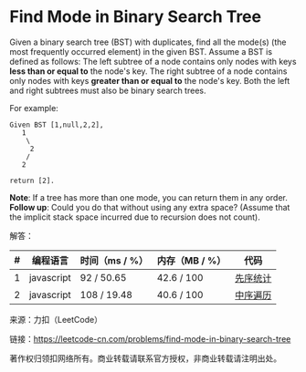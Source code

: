 # Find Mode in Binary Search Tree

Given a binary search tree (BST) with duplicates, find all the mode(s) (the most frequently occurred element) in the given BST.
Assume a BST is defined as follows:
The left subtree of a node contains only nodes with keys **less than or equal to** the node's key.
The right subtree of a node contains only nodes with keys **greater than or equal to** the node's key.
Both the left and right subtrees must also be binary search trees.
 
For example:

```
Given BST [1,null,2,2],
   1
    \
     2
    /
   2
 
return [2].
```

**Note**: If a tree has more than one mode, you can return them in any order.
**Follow up**: Could you do that without using any extra space? (Assume that the implicit stack space incurred due to recursion does not count).

解答：

**#**|**编程语言**|**时间（ms / %）**|**内存（MB / %）**|**代码**
--|--|--|--|--
1|javascript|92 / 50.65|42.6 / 100|[先序统计](./javascript/ac_v1.js)
2|javascript|108 / 19.48|40.6 / 100|[中序遍历](./javascript/ac_v2.js)

来源：力扣（LeetCode）

链接：https://leetcode-cn.com/problems/find-mode-in-binary-search-tree

著作权归领扣网络所有。商业转载请联系官方授权，非商业转载请注明出处。
